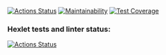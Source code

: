 [![Actions Status](https://github.com/svyatik44/php-project-48/actions/workflows/tests.yml/badge.svg)](https://github.com/svyatik44/php-project-48/actions/workflows/tests.yml)
[![Maintainability](https://api.codeclimate.com/v1/badges/15c8033fd9f9e606a397/maintainability)](https://codeclimate.com/github/svyatik44/php-project-48/maintainability)
[![Test Coverage](https://api.codeclimate.com/v1/badges/15c8033fd9f9e606a397/test_coverage)](https://codeclimate.com/github/svyatik44/php-project-48/test_coverage)

### Hexlet tests and linter status:
[![Actions Status](https://github.com/svyatik44/php-project-48/workflows/hexlet-check/badge.svg)](https://github.com/svyatik44/php-project-48/actions)